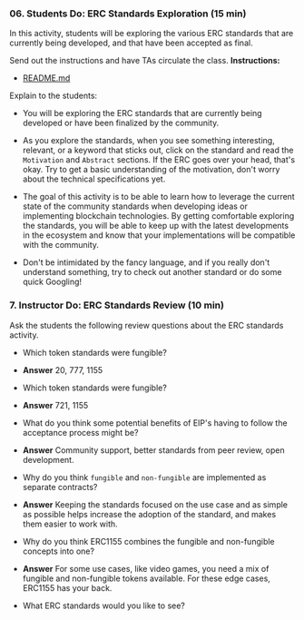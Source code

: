 ### 06. Students Do: ERC Standards Exploration (15 min)

In this activity, students will be exploring the various ERC standards that are currently being developed, and that have been accepted as final.

Send out the instructions and have TAs circulate the class.
**Instructions:**

* [README.md](Activities/06_Stu_ERC_Standards_Exploration/README.md)

Explain to the students:

* You will be exploring the ERC standards that are currently being developed or have been finalized by the community.

* As you explore the standards, when you see something interesting, relevant, or a keyword that sticks out, click on the standard and read the `Motivation` and `Abstract` sections. If the ERC goes over your head, that's okay. Try to get a basic understanding of the motivation, don't worry about the technical specifications yet.

* The goal of this activity is to be able to learn how to leverage the current state of the community standards when developing ideas or implementing blockchain technologies. By getting comfortable exploring the standards, you will be able to keep up with the latest developments in the ecosystem and know that your implementations will be compatible with the community.

* Don't be intimidated by the fancy language, and if you really don't understand something, try to check out another standard or do some quick Googling!

### 7. Instructor Do: ERC Standards Review (10 min)

Ask the students the following review questions about the ERC standards activity.

* Which token standards were fungible?

* **Answer** 20, 777, 1155

* Which token standards were fungible?

* **Answer** 721, 1155

* What do you think some potential benefits of EIP's having to follow the acceptance process might be?

* **Answer** Community support, better standards from peer review, open development.

* Why do you think `fungible` and `non-fungible` are implemented as separate contracts?

* **Answer** Keeping the standards focused on the use case and as simple as possible helps increase the adoption of the standard, and makes them easier to work with.

* Why do you think ERC1155 combines the fungible and non-fungible concepts into one?

* **Answer** For some use cases, like video games, you need a mix of fungible and non-fungible tokens available. For these edge cases, ERC1155 has your back.

* What ERC standards would you like to see?
